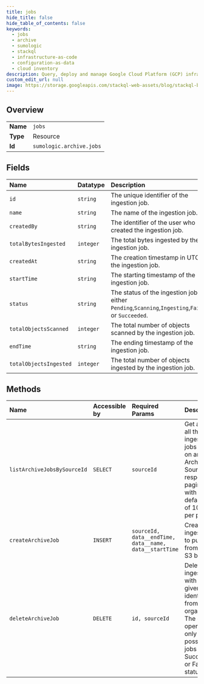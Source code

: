 ```yaml
---
title: jobs
hide_title: false
hide_table_of_contents: false
keywords:
  - jobs
  - archive
  - sumologic    
  - stackql
  - infrastructure-as-code
  - configuration-as-data
  - cloud inventory
description: Query, deploy and manage Google Cloud Platform (GCP) infrastructure and resources using SQL
custom_edit_url: null
image: https://storage.googleapis.com/stackql-web-assets/blog/stackql-blog-post-featured-image.png
---
```

  
    

## Overview
<table><tbody>
<tr><td><b>Name</b></td><td><code>jobs</code></td></tr>
<tr><td><b>Type</b></td><td>Resource</td></tr>
<tr><td><b>Id</b></td><td><code>sumologic.archive.jobs</code></td></tr>
</tbody></table>

## Fields
| Name | Datatype | Description |
|:-----|:---------|:------------|
| `id` | `string` | The unique identifier of the ingestion job. |
| `name` | `string` | The name of the ingestion job. |
| `createdBy` | `string` | The identifier of the user who created the ingestion job. |
| `totalBytesIngested` | `integer` | The total bytes ingested by the ingestion job. |
| `createdAt` | `string` | The creation timestamp in UTC of the ingestion job. |
| `startTime` | `string` | The starting timestamp of the ingestion job. |
| `status` | `string` | The status of the ingestion job, either `Pending`,`Scanning`,`Ingesting`,`Failed`, or `Succeeded`. |
| `totalObjectsScanned` | `integer` | The total number of objects scanned by the ingestion job. |
| `endTime` | `string` | The ending timestamp of the ingestion job. |
| `totalObjectsIngested` | `integer` | The total number of objects ingested by the ingestion job. |
## Methods
| Name | Accessible by | Required Params | Description |
|:-----|:--------------|:----------------|:------------|
| `listArchiveJobsBySourceId` | `SELECT` | `sourceId` | Get a list of all the ingestion jobs created on an Archive Source. The response is paginated with a default limit of 10 jobs per page. |
| `createArchiveJob` | `INSERT` | `sourceId, data__endTime, data__name, data__startTime` | Create an ingestion job to pull data from your S3 bucket. |
| `deleteArchiveJob` | `DELETE` | `id, sourceId` | Delete an ingestion job with the given identifier from the organization. The delete operation is only possible for jobs with a Succeeded or Failed status. |

